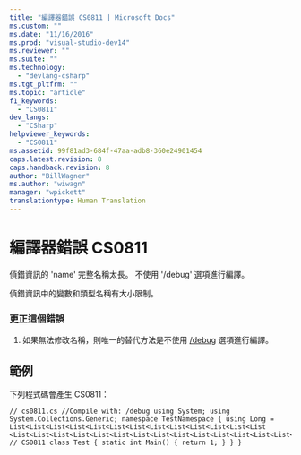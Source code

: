 ```yaml
---
title: "編譯器錯誤 CS0811 | Microsoft Docs"
ms.custom: ""
ms.date: "11/16/2016"
ms.prod: "visual-studio-dev14"
ms.reviewer: ""
ms.suite: ""
ms.technology: 
  - "devlang-csharp"
ms.tgt_pltfrm: ""
ms.topic: "article"
f1_keywords: 
  - "CS0811"
dev_langs: 
  - "CSharp"
helpviewer_keywords: 
  - "CS0811"
ms.assetid: 99f81ad3-684f-47aa-adb8-360e24901454
caps.latest.revision: 8
caps.handback.revision: 8
author: "BillWagner"
ms.author: "wiwagn"
manager: "wpickett"
translationtype: Human Translation
---
```

# 編譯器錯誤 CS0811
偵錯資訊的 'name' 完整名稱太長。 不使用 '\/debug' 選項進行編譯。  
  
 偵錯資訊中的變數和類型名稱有大小限制。  
  
### 更正這個錯誤  
  
1.  如果無法修改名稱，則唯一的替代方法是不使用 [\/debug](../../csharp/language-reference/compiler-options/debug-compiler-option.md) 選項進行編譯。  
  
## 範例  
 下列程式碼會產生 CS0811：  
  
```  
// cs0811.cs //Compile with: /debug using System; using System.Collections.Generic; namespace TestNamespace { using Long = List<List<List<List<List<List<List<List<List<List<List<List<List <List<List<List<List<List<List<List<List<List<List<List<List<List<List<List<int>>>>>>>>>>>>>>>>>>>>>>>>>>>>; // CS0811 class Test { static int Main() { return 1; } } }  
```